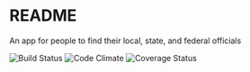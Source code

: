 # README

An app for people to find their local, state, and federal officials

![Build Status](https://codeship.com/projects/3690e250-790b-0134-aa23-36f2d7147079/status?branch=master)
![Code Climate](https://codeclimate.com/github/m-richard/official-finder.png)
![Coverage Status](https://coveralls.io/repos/github/m-richard/official-finder/badge.png)
